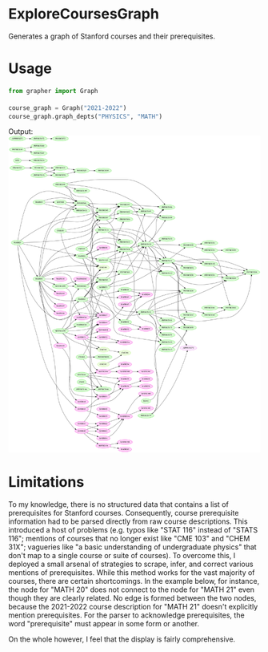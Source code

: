 # ExploreCoursesGraph

Generates a graph of Stanford courses and their prerequisites.

# Usage
```python
from grapher import Graph

course_graph = Graph("2021-2022")
course_graph.graph_depts("PHYSICS", "MATH")
```

Output:
![alt text](https://github.com/FlyingWorkshop/ExploreCoursesGraph/blob/main/math_physics.png)


# Limitations

To my knowledge, there is no structured data that contains a list of prerequisites for Stanford courses. Consequently, course prerequisite information had to be parsed directly from raw course descriptions. This introduced a host of problems (e.g. typos like "STAT 116" instead of "STATS 116"; mentions of courses that no longer exist like "CME 103" and "CHEM 31X"; vagueries like "a basic understanding of undergraduate physics" that don't map to a single course or suite of courses). To overcome this, I deployed a small arsenal of strategies to scrape, infer, and correct various mentions of prerequisites. While this method works for the vast majority of courses, there are certain shortcomings. In the example below, for instance, the node for "MATH 20" does not connect to the node for "MATH 21" even though they are clearly related. No edge is formed between the two nodes, because the 2021-2022 course description for "MATH 21" doesn't explicitly mention prerequisites. For the parser to acknowledge prerequisites, the word "prerequisite" must appear in some form or another. 

On the whole however, I feel that the display is fairly comprehensive.
